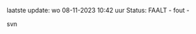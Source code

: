 laatste update: 
wo 08-11-2023 10:42   uur 
Status: FAALT - fout - 
<div class="service R">svn</div>